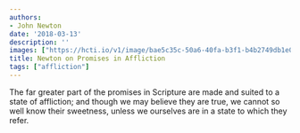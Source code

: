 ```yaml
---
authors:
- John Newton
date: '2018-03-13'
description: ''
images: ["https://hcti.io/v1/image/bae5c35c-50a6-40fa-b3f1-b4b2749db1e0.png"]
title: Newton on Promises in Affliction
tags: ["affliction"]
---
```


The far greater part of the promises in Scripture are made and suited to a state of affliction; and though we may believe they are true, we cannot so well know their sweetness, unless we ourselves are in a state to which they refer.